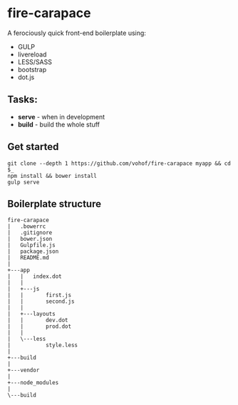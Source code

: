 fire-carapace
===

A ferociously quick front-end boilerplate using:

- GULP
- livereload
- LESS/SASS
- bootstrap
- dot.js

## Tasks:

- **serve** - when in development
- **build** - build the whole stuff

## Get started

```
git clone --depth 1 https://github.com/vohof/fire-carapace myapp && cd $_
npm install && bower install
gulp serve
```

## Boilerplate structure

```
fire-carapace
|   .bowerrc
|   .gitignore
|   bower.json
|   Gulpfile.js
|   package.json
|   README.md
|
+---app
|   |   index.dot
|   |
|   +---js
|   |       first.js
|   |       second.js
|   |
|   +---layouts
|   |       dev.dot
|   |       prod.dot
|   |
|   \---less
|           style.less
|
+---build
|
+---vendor
|
+---node_modules
|
\---build
```
